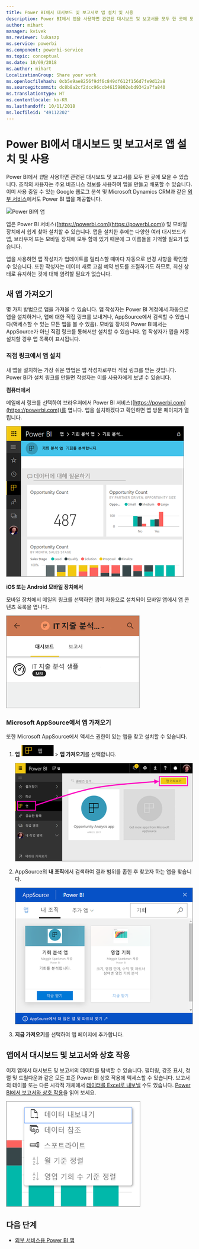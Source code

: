 ```yaml
---
title: Power BI에서 대시보드 및 보고서로 앱 설치 및 사용
description: Power BI에서 앱을 사용하면 관련된 대시보드 및 보고서를 모두 한 곳에 모을 수 있습니다.
author: mihart
manager: kvivek
ms.reviewer: lukaszp
ms.service: powerbi
ms.component: powerbi-service
ms.topic: conceptual
ms.date: 10/09/2018
ms.author: mihart
LocalizationGroup: Share your work
ms.openlocfilehash: 0cb5e9ae8256f9df6c849df612f156d7fe9d12a8
ms.sourcegitcommit: dc8b8a2cf2dcc96ccb46159802ebd9342a7fa840
ms.translationtype: HT
ms.contentlocale: ko-KR
ms.lasthandoff: 10/11/2018
ms.locfileid: "49112202"
---
```

# <a name="install-and-use-apps-with-dashboards-and-reports-in-power-bi"></a>Power BI에서 대시보드 및 보고서로 앱 설치 및 사용
Power BI에서 *앱*을 사용하면 관련된 대시보드 및 보고서를 모두 한 곳에 모을 수 있습니다. 조직의 사용자는 주요 비즈니스 정보를 사용하여 앱을 만들고 배포할 수 있습니다. 이미 사용 중일 수 있는 Google 웹로그 분석 및 Microsoft Dynamics CRM과 같은 [외부 서비스](end-user-connect-to-services.md)에서도 Power BI 앱을 제공합니다. 

![Power BI의 앱](./media/end-user-apps/power-bi-apps-left-nav.png)

앱은 Power BI 서비스([https://powerbi.com](https://powerbi.com)) 및 모바일 장치에서 쉽게 찾아 설치할 수 있습니다. 앱을 설치한 후에는 다양한 여러 대시보드가 앱, 브라우저 또는 모바일 장치에 모두 함께 있기 때문에 그 이름들을 기억할 필요가 없습니다.

앱을 사용하면 앱 작성자가 업데이트를 릴리스할 때마다 자동으로 변경 사항을 확인할 수 있습니다. 또한 작성자는 데이터 새로 고침 예약 빈도를 조절하기도 하므로, 최신 상태로 유지하는 것에 대해 염려할 필요가 없습니다. 

## <a name="get-a-new-app"></a>새 앱 가져오기
몇 가지 방법으로 앱을 가져올 수 있습니다. 앱 작성자는 Power BI 계정에서 자동으로 앱을 설치하거나, 앱에 대한 직접 링크를 보내거나, AppSource에서 검색할 수 있습니다(액세스할 수 있는 모든 앱을 볼 수 있음). 모바일 장치의 Power BI에서는 AppSource가 아닌 직접 링크를 통해서만 설치할 수 있습니다. 앱 작성자가 앱을 자동 설치할 경우 앱 목록이 표시됩니다.

### <a name="install-an-app-from-a-direct-link"></a>직접 링크에서 앱 설치 
새 앱을 설치하는 가장 쉬운 방법은 앱 작성자로부터 직접 링크를 받는 것입니다. Power BI가 설치 링크를 만들면 작성자는 이를 사용자에게 보낼 수 있습니다.

**컴퓨터에서** 

메일에서 링크를 선택하여 브라우저에서 Power BI 서비스([https://powerbi.com](https://powerbi.com))를 엽니다. 앱을 설치하겠다고 확인하면 앱 방문 페이지가 열립니다.

![Power BI 서비스의 앱 방문 페이지](./media/end-user-apps/power-bi-app-landing-page-opportunity-480.png)

**iOS 또는 Android 모바일 장치에서** 

모바일 장치에서 메일의 링크를 선택하면 앱이 자동으로 설치되어 모바일 앱에서 앱 콘텐츠 목록을 엽니다. 

![모바일 장치의 앱 콘텐츠 목록](./media/end-user-apps/power-bi-app-index-it-spend-360.png)

### <a name="get-the-app-from-microsoft-appsource"></a>Microsoft AppSource에서 앱 가져오기
또한 Microsoft AppSource에서 액세스 권한이 있는 앱을 찾고 설치할 수 있습니다. 

1. **앱** ![왼쪽 탐색 창의 앱](./media/end-user-apps/power-bi-apps-bar.png) > **앱 가져오기**를 선택합니다. 
   
     ![앱 가져오기 아이콘](./media/end-user-apps/power-bi-service-apps-get-apps-oppty.png)
2. AppSource의 **내 조직**에서 검색하여 결과 범위를 좁힌 후 찾고자 하는 앱을 찾습니다.
   
     ![내 조직의 AppSource에서](./media/end-user-apps/power-bi-appsource-my-org.png)
3. **지금 가져오기**를 선택하여 앱 페이지에 추가합니다. 

## <a name="interact-with-the-dashboards-and-reports-in-the-app"></a>앱에서 대시보드 및 보고서와 상호 작용
이제 앱에서 대시보드 및 보고서의 데이터를 탐색할 수 있습니다. 필터링, 강조 표시, 정렬 및 드릴다운과 같은 모든 표준 Power BI 상호 작용에 액세스할 수 있습니다. 보고서의 테이블 또는 다른 시각적 개체에서 [데이터를 Excel로 내보낼](end-user-export-data.md) 수도 있습니다. [Power BI에서 보고서와 상호 작용](end-user-reading-view.md)을 읽어 보세요. 

![Power BI 시각적 개체에서 데이터 내보내기](./media/end-user-apps/power-bi-service-export-data-visual.png)



## <a name="next-steps"></a>다음 단계
* [외부 서비스용 Power BI 앱](end-user-connect-to-services.md)

